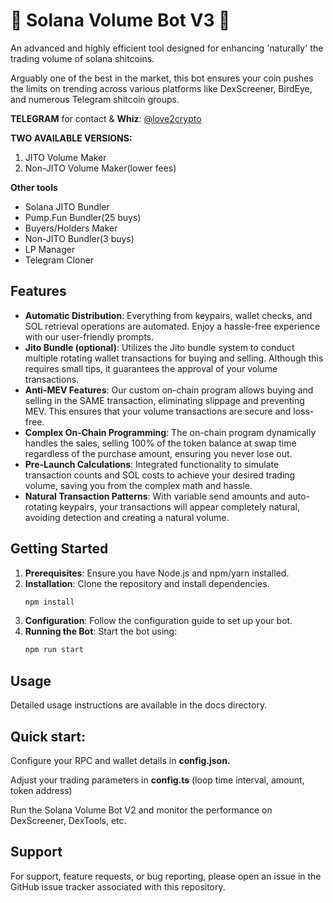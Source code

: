 # 🚀 Solana Volume Bot V3 🚀

An advanced and highly efficient tool designed for enhancing 'naturally' the trading volume of solana shitcoins. 

Arguably one of the best in the market, this bot ensures your coin pushes the limits on trending across various platforms like DexScreener, BirdEye, and numerous Telegram shitcoin groups.

**TELEGRAM** for contact & **Whiz**: [@love2crypto](https://t.me/love2crypto)

**TWO AVAILABLE VERSIONS:**
1. JITO Volume Maker
2. Non-JITO Volume Maker(lower fees)

**Other tools**
- Solana JITO Bundler
- Pump.Fun Bundler(25 buys)
- Buyers/Holders Maker
- Non-JITO Bundler(3 buys)
- LP Manager
- Telegram Cloner

## Features

- **Automatic Distribution**: Everything from keypairs, wallet checks, and SOL retrieval operations are automated. Enjoy a hassle-free experience with our user-friendly prompts.
- **Jito Bundle (optional)**: Utilizes the Jito bundle system to conduct multiple rotating wallet transactions for buying and selling. Although this requires small tips, it guarantees the approval of your volume transactions.
- **Anti-MEV Features**: Our custom on-chain program allows buying and selling in the SAME transaction, eliminating slippage and preventing MEV. This ensures that your volume transactions are secure and loss-free.
- **Complex On-Chain Programming**: The on-chain program dynamically handles the sales, selling 100% of the token balance at swap time regardless of the purchase amount, ensuring you never lose out.
- **Pre-Launch Calculations**: Integrated functionality to simulate transaction counts and SOL costs to achieve your desired trading volume, saving you from the complex math and hassle.
- **Natural Transaction Patterns**: With variable send amounts and auto-rotating keypairs, your transactions will appear completely natural, avoiding detection and creating a natural volume.

## Getting Started

1. **Prerequisites**: Ensure you have Node.js and npm/yarn installed.
2. **Installation**: Clone the repository and install dependencies.
   ```bash
   npm install

   
3. **Configuration**: Follow the configuration guide to set up your bot.
4. **Running the Bot**: Start the bot using:
   ```bash
   npm run start

## Usage
Detailed usage instructions are available in the docs directory. 

## Quick start:

Configure your RPC and wallet details in **config.json.**

Adjust your trading parameters in **config.ts** (loop time interval, amount, token address)

Run the Solana Volume Bot V2 and monitor the performance on DexScreener, DexTools, etc.

## Support
For support, feature requests, or bug reporting, please open an issue in the GitHub issue tracker associated with this repository.
